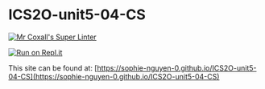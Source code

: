 # ICS2O-unit5-04-CS

[![Mr Coxall's Super Linter](https://github.com/sophie-nguyen-0/ICS2O-unit5-04-CS/workflows/Mr%20Coxall's%20Super%20Linter/badge.svg)](https://github.com/sophie-nguyen-0/ICS2O-unit5-04-CS/actions/)

[![Run on Repl.it](https://repl.it/badge/github/sophie-nguyen-0/ICS2O-unit5-04-CS)](https://repl.it/github/sophie-nguyen-0/ICS2O-unit5-04-CS)

This site can be found at: [https://sophie-nguyen-0.github.io/ICS2O-unit5-04-CS](https://sophie-nguyen-0.github.io/ICS2O-unit5-04-CS)
